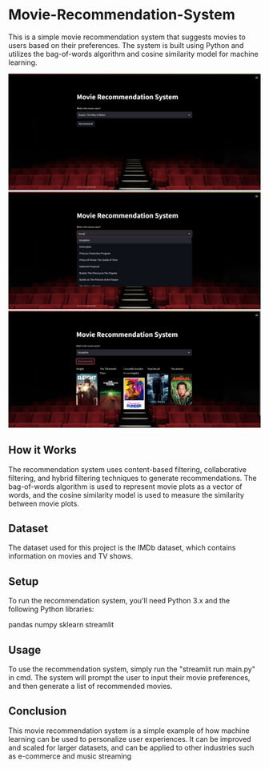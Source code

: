 # Movie-Recommendation-System
This is a simple movie recommendation system that suggests movies to users based on their preferences. The system is built using Python and utilizes the bag-of-words algorithm and cosine similarity model for machine learning.

![alt text](https://github.com/iamrahul-9/Movie-Recommendation-System/blob/main/MRS%201.png)
![alt text](https://github.com/iamrahul-9/Movie-Recommendation-System/blob/main/MRS%202.png)
![alt text](https://github.com/iamrahul-9/Movie-Recommendation-System/blob/main/MRS%203.png)

## How it Works
The recommendation system uses content-based filtering, collaborative filtering, and hybrid filtering techniques to generate recommendations. The bag-of-words algorithm is used to represent movie plots as a vector of words, and the cosine similarity model is used to measure the similarity between movie plots.

## Dataset
The dataset used for this project is the IMDb dataset, which contains information on movies and TV shows.

## Setup
To run the recommendation system, you'll need Python 3.x and the following Python libraries:

pandas
numpy
sklearn
streamlit

## Usage
To use the recommendation system, simply run the "streamlit run main.py" in cmd. The system will prompt the user to input their movie preferences, and then generate a list of recommended movies.

## Conclusion
This movie recommendation system is a simple example of how machine learning can be used to personalize user experiences. It can be improved and scaled for larger datasets, and can be applied to other industries such as e-commerce and music streaming
